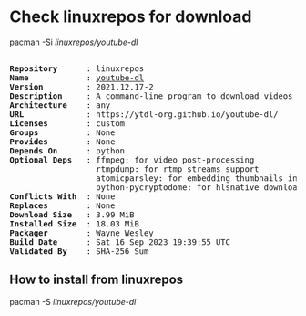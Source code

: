 # Check linuxrepos for download

pacman -Si *linuxrepos/youtube-dl*

<div class="highlight"><pre class="highlight"><text>
<b>Repository</b>      : linuxrepos
<b>Name</b>            : <a href="../../x86_64/youtube-dl-2021.12.17-2-any.pkg.tar.zst">youtube-dl</a>
<b>Version</b>         : 2021.12.17-2
<b>Description</b>     : A command-line program to download videos from YouTube.com and a few more sites
<b>Architecture</b>    : any
<b>URL</b>             : https://ytdl-org.github.io/youtube-dl/
<b>Licenses</b>        : custom
<b>Groups</b>          : None
<b>Provides</b>        : None
<b>Depends On</b>      : python
<b>Optional Deps</b>   : ffmpeg: for video post-processing
                  rtmpdump: for rtmp streams support
                  atomicparsley: for embedding thumbnails into m4a files
                  python-pycryptodome: for hlsnative downloader
<b>Conflicts With</b>  : None
<b>Replaces</b>        : None
<b>Download Size</b>   : 3.99 MiB
<b>Installed Size</b>  : 18.03 MiB
<b>Packager</b>        : Wayne Wesley <wayne6324@gmail.com>
<b>Build Date</b>      : Sat 16 Sep 2023 19:39:55 UTC
<b>Validated By</b>    : SHA-256 Sum
</text></pre></div>

## How to install from linuxrepos

pacman -S *linuxrepos/youtube-dl*
